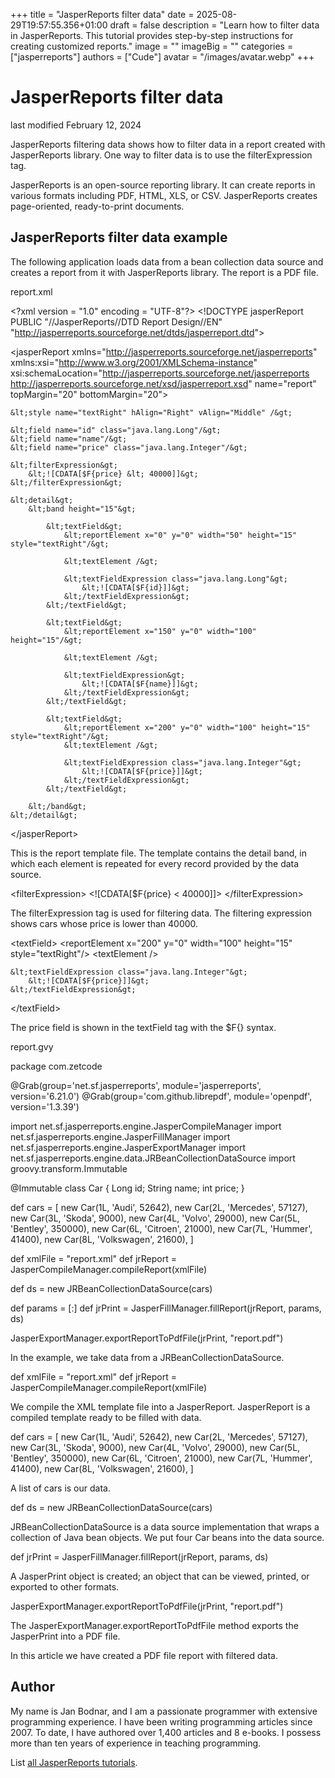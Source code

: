 +++
title = "JasperReports filter data"
date = 2025-08-29T19:57:55.356+01:00
draft = false
description = "Learn how to filter data in JasperReports. This tutorial provides step-by-step instructions for creating customized reports."
image = ""
imageBig = ""
categories = ["jasperreports"]
authors = ["Cude"]
avatar = "/images/avatar.webp"
+++

# JasperReports filter data

last modified February 12, 2024 

JasperReports filtering data shows how to filter data in a report created with
JasperReports library. One way to filter data is to use the
filterExpression tag.

JasperReports is an open-source reporting library. It can create
reports in various formats including PDF, HTML, XLS, or CSV. JasperReports
creates page-oriented, ready-to-print documents.

## JasperReports filter data example

The following application loads data from a bean collection data source and
creates a report from it with JasperReports library. The report is a PDF file.

report.xml
  

&lt;?xml version = "1.0" encoding = "UTF-8"?&gt;
&lt;!DOCTYPE jasperReport PUBLIC "//JasperReports//DTD Report Design//EN"
        "http://jasperreports.sourceforge.net/dtds/jasperreport.dtd"&gt;

&lt;jasperReport xmlns="http://jasperreports.sourceforge.net/jasperreports"
    xmlns:xsi="http://www.w3.org/2001/XMLSchema-instance"
    xsi:schemaLocation="http://jasperreports.sourceforge.net/jasperreports
   http://jasperreports.sourceforge.net/xsd/jasperreport.xsd"
    name="report" topMargin="20" bottomMargin="20"&gt;

    &lt;style name="textRight" hAlign="Right" vAlign="Middle" /&gt;

    &lt;field name="id" class="java.lang.Long"/&gt;
    &lt;field name="name"/&gt;
    &lt;field name="price" class="java.lang.Integer"/&gt;

    &lt;filterExpression&gt;
        &lt;![CDATA[$F{price} &lt; 40000]]&gt;
    &lt;/filterExpression&gt;

    &lt;detail&gt;
        &lt;band height="15"&gt;

            &lt;textField&gt;
                &lt;reportElement x="0" y="0" width="50" height="15" style="textRight"/&gt;

                &lt;textElement /&gt;

                &lt;textFieldExpression class="java.lang.Long"&gt;
                    &lt;![CDATA[$F{id}]]&gt;
                &lt;/textFieldExpression&gt;
            &lt;/textField&gt;

            &lt;textField&gt;
                &lt;reportElement x="150" y="0" width="100" height="15"/&gt;

                &lt;textElement /&gt;

                &lt;textFieldExpression&gt;
                    &lt;![CDATA[$F{name}]]&gt;
                &lt;/textFieldExpression&gt;
            &lt;/textField&gt;

            &lt;textField&gt;
                &lt;reportElement x="200" y="0" width="100" height="15" style="textRight"/&gt;
                &lt;textElement /&gt;

                &lt;textFieldExpression class="java.lang.Integer"&gt;
                    &lt;![CDATA[$F{price}]]&gt;
                &lt;/textFieldExpression&gt;
            &lt;/textField&gt;

        &lt;/band&gt;
    &lt;/detail&gt;

&lt;/jasperReport&gt;

This is the report template file. The template contains the detail band, in
which each element is repeated for every record provided by the data source.

&lt;filterExpression&gt;
    &lt;![CDATA[$F{price} &lt; 40000]]&gt;
&lt;/filterExpression&gt;

The filterExpression tag is used for filtering data. The filtering
expression shows cars whose price is lower than 40000.

&lt;textField&gt;
    &lt;reportElement x="200" y="0" width="100" height="15" style="textRight"/&gt;
    &lt;textElement /&gt;

    &lt;textFieldExpression class="java.lang.Integer"&gt;
        &lt;![CDATA[$F{price}]]&gt;
    &lt;/textFieldExpression&gt;
&lt;/textField&gt;

The price field is shown in the textField tag with the
$F{} syntax.

report.gvy
  

package com.zetcode 

@Grab(group='net.sf.jasperreports', module='jasperreports', version='6.21.0')
@Grab(group='com.github.librepdf', module='openpdf', version='1.3.39')

import net.sf.jasperreports.engine.JasperCompileManager
import net.sf.jasperreports.engine.JasperFillManager
import net.sf.jasperreports.engine.JasperExportManager
import net.sf.jasperreports.engine.data.JRBeanCollectionDataSource
import groovy.transform.Immutable

@Immutable
class Car {
    Long id;
    String name;
    int price;
}

def cars = [
    new Car(1L, 'Audi', 52642),
    new Car(2L, 'Mercedes', 57127),
    new Car(3L, 'Skoda', 9000),
    new Car(4L, 'Volvo', 29000),
    new Car(5L, 'Bentley', 350000),
    new Car(6L, 'Citroen', 21000),
    new Car(7L, 'Hummer', 41400),
    new Car(8L, 'Volkswagen', 21600),
]

def xmlFile = "report.xml"
def jrReport = JasperCompileManager.compileReport(xmlFile)

def ds = new JRBeanCollectionDataSource(cars)

def params = [:]
def jrPrint = JasperFillManager.fillReport(jrReport, params, ds)

JasperExportManager.exportReportToPdfFile(jrPrint, "report.pdf")

In the example, we take data from a JRBeanCollectionDataSource.

def xmlFile = "report.xml"
def jrReport = JasperCompileManager.compileReport(xmlFile)

We compile the XML template file into a JasperReport.
JasperReport is a compiled template ready to be filled
with data.

def cars = [
    new Car(1L, 'Audi', 52642),
    new Car(2L, 'Mercedes', 57127),
    new Car(3L, 'Skoda', 9000),
    new Car(4L, 'Volvo', 29000),
    new Car(5L, 'Bentley', 350000),
    new Car(6L, 'Citroen', 21000),
    new Car(7L, 'Hummer', 41400),
    new Car(8L, 'Volkswagen', 21600),
]

A list of cars is our data.

def ds = new JRBeanCollectionDataSource(cars)

JRBeanCollectionDataSource is a data source implementation
that wraps a collection of Java bean objects. We put four Car
beans into the data source.

def jrPrint = JasperFillManager.fillReport(jrReport, params, ds)

A JasperPrint object is created; an object that can be viewed,
printed, or exported to other formats.

JasperExportManager.exportReportToPdfFile(jrPrint, "report.pdf")

The JasperExportManager.exportReportToPdfFile method exports the
JasperPrint into a PDF file.

In this article we have created a PDF file report with filtered data.

## Author

My name is Jan Bodnar, and I am a passionate programmer with extensive
programming experience. I have been writing programming articles since 2007.
To date, I have authored over 1,400 articles and 8 e-books. I possess more
than ten years of experience in teaching programming.

List [all JasperReports tutorials](/all/#jasper).